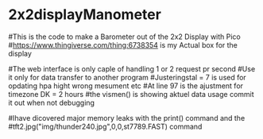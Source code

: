 # 2x2displayManometer
#This is the code to make a Barometer out of the 2x2 Display with Pico
#https://www.thingiverse.com/thing:6738354 is my Actual box for the display

#The web interface is only caple of handling 1 or 2 request pr second
#Use it only for data transfer to another program
#Justeringstal = 7 is used for opdating hpa hight wrong mesument etc
#At line 97 is the ajustment for timezone DK = 2 hours
#the vismen() is showing aktuel data usage commit it out when not debugging

#Ihave dicovered major memory leaks with the print() command and the 
#tft2.jpg("img/thunder240.jpg",0,0,st7789.FAST) command

